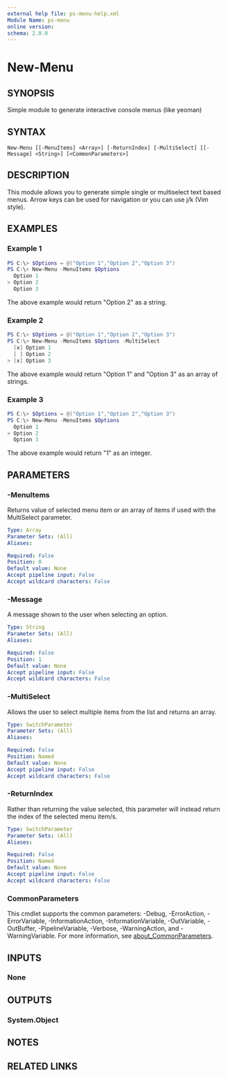 ```yaml
---
external help file: ps-menu-help.xml
Module Name: ps-menu
online version:
schema: 2.0.0
---
```


# New-Menu

## SYNOPSIS
Simple module to generate interactive console menus (like yeoman)

## SYNTAX

```
New-Menu [[-MenuItems] <Array>] [-ReturnIndex] [-MultiSelect] [[-Message] <String>] [<CommonParameters>]
```

## DESCRIPTION
This module allows you to generate simple single or multiselect text based menus. Arrow keys can be used for navigation or you can use j/k (Vim style).

## EXAMPLES

### Example 1
```powershell
PS C:\> $Options = @("Option 1","Option 2","Option 3")
PS C:\> New-Menu -MenuItems $Options
  Option 1
> Option 2
  Option 3
```

The above example would return "Option 2" as a string.

### Example 2
```powershell
PS C:\> $Options = @("Option 1","Option 2","Option 3")
PS C:\> New-Menu -MenuItems $Options -MultiSelect
  [x] Option 1
  [ ] Option 2
> [x] Option 3
```

The above example would return "Option 1" and "Option 3" as an array of strings.

### Example 3
```powershell
PS C:\> $Options = @("Option 1","Option 2","Option 3")
PS C:\> New-Menu -MenuItems $Options
  Option 1
> Option 2
  Option 3
```

The above example would return "1" as an integer.

## PARAMETERS

### -MenuItems
Returns value of selected menu item or an array of items if used with the MultiSelect parameter.

```yaml
Type: Array
Parameter Sets: (All)
Aliases:

Required: False
Position: 0
Default value: None
Accept pipeline input: False
Accept wildcard characters: False
```

### -Message
A message shown to the user when selecting an option.

```yaml
Type: String
Parameter Sets: (All)
Aliases:

Required: False
Position: 1
Default value: None
Accept pipeline input: False
Accept wildcard characters: False
```

### -MultiSelect
Allows the user to select multiple items from the list and returns an array.

```yaml
Type: SwitchParameter
Parameter Sets: (All)
Aliases:

Required: False
Position: Named
Default value: None
Accept pipeline input: False
Accept wildcard characters: False
```

### -ReturnIndex
Rather than returning the value selected, this parameter will instead return the index of the selected menu item/s.

```yaml
Type: SwitchParameter
Parameter Sets: (All)
Aliases:

Required: False
Position: Named
Default value: None
Accept pipeline input: False
Accept wildcard characters: False
```

### CommonParameters
This cmdlet supports the common parameters: -Debug, -ErrorAction, -ErrorVariable, -InformationAction, -InformationVariable, -OutVariable, -OutBuffer, -PipelineVariable, -Verbose, -WarningAction, and -WarningVariable. For more information, see [about_CommonParameters](http://go.microsoft.com/fwlink/?LinkID=113216).

## INPUTS

### None

## OUTPUTS

### System.Object
## NOTES

## RELATED LINKS
